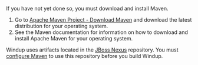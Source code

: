 If you have not yet done so, you must download and install Maven.

1. Go to [Apache Maven Project - Download Maven](http://maven.apache.org/download.html) and download the latest distribution for your operating system.
2. See the Maven documentation for information on how to download and install Apache Maven for your operating system.

Windup uses artifacts located in the [JBoss Nexus](http://repository.jboss.org/nexus/content/groups/public/) repository. You must [configure Maven](https://github.com/windup/windup/wiki/Build-Windup#configure-maven-to-build-windup) to use this repository before you build Windup.
